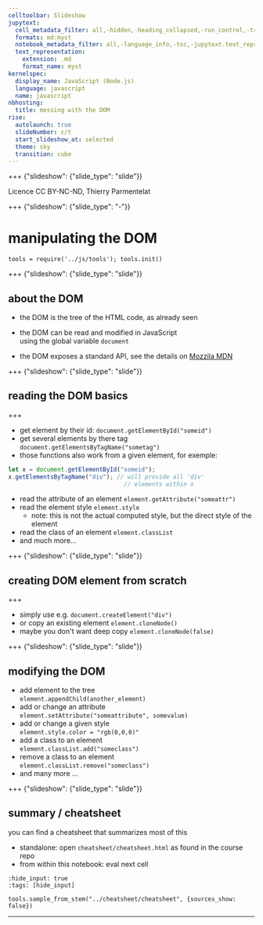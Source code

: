 ```yaml
---
celltoolbar: Slideshow
jupytext:
  cell_metadata_filter: all,-hidden,-heading_collapsed,-run_control,-trusted
  formats: md:myst
  notebook_metadata_filter: all,-language_info,-toc,-jupytext.text_representation.jupytext_version,-jupytext.text_representation.format_version
  text_representation:
    extension: .md
    format_name: myst
kernelspec:
  display_name: JavaScript (Node.js)
  language: javascript
  name: javascript
nbhosting:
  title: messing with the DOM
rise:
  autolaunch: true
  slideNumber: c/t
  start_slideshow_at: selected
  theme: sky
  transition: cube
---
```


+++ {"slideshow": {"slide_type": "slide"}}

Licence CC BY-NC-ND, Thierry Parmentelat

+++ {"slideshow": {"slide_type": "-"}}

# manipulating the DOM

```{code-cell}
tools = require('../js/tools'); tools.init()
```

+++ {"slideshow": {"slide_type": "slide"}}

## about the DOM

* the DOM is the tree of the HTML code, as already seen
* the DOM can be read and modified in JavaScript  
  using the global variable `document`

* the DOM exposes a standard API, see the details on [Mozzila MDN](https://developer.mozilla.org/en-US/docs/Web/API/Document_Object_Model)

+++ {"slideshow": {"slide_type": "slide"}}

## reading the DOM basics

+++

 * get element by their id: `document.getElementById("someid")`
 * get several elements by there tag `document.getElementsByTagName("sometag")`
 * those functions also work from a given element, for exemple:
 ```javascript
 let x = document.getElementById("someid");
 x.getElementsByTagName("div"); // will provide all 'div'
                                  // elements within x
 ```

 * read the attribute of an element `element.getAttribute("someattr")`
 * read the element style `element.style`
   * note: this is not the actual computed style, but the direct style of the element
 * read the class of an element `element.classList`
 * and much more...

+++ {"slideshow": {"slide_type": "slide"}}

## creating DOM element from scratch

+++

* simply use e.g. `document.createElement("div")`
* or copy an existing element `element.cloneNode()`
* maybe you don't want deep copy `element.cloneNode(false)`

+++ {"slideshow": {"slide_type": "slide"}}

## modifying the DOM

* add element to the tree  
  `element.appendChild(another_element)`
* add or change an attribute  
  `element.setAttribute("someattribute", somevalue)`
* add or change a given style  
  `element.style.color = "rgb(0,0,0)"`
* add a class to an element  
  `element.classList.add("someclass")`
* remove a class to an element  
  `element.classList.remove("someclass")`
* and many more ...

+++ {"slideshow": {"slide_type": "slide"}}

## summary / cheatsheet

you can find a cheatsheet that summarizes most of this

* standalone: open `cheatsheet/cheatsheet.html` as found in the course repo
* from within this notebook: eval next cell

```{code-cell}
:hide_input: true
:tags: [hide_input]

tools.sample_from_stem("../cheatsheet/cheatsheet", {sources_show: false})
```

***
